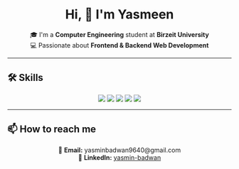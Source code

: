 <h1 align="center">Hi, 👋 I'm Yasmeen</h1>

<p align="center">
🎓 I'm a <strong>Computer Engineering</strong> student at <strong>Birzeit University</strong> <br>
💻 Passionate about <strong>Frontend & Backend Web Development</strong> <br>
</p>

---

## 🛠 Skills

<p align="center">
  <img src="https://img.shields.io/badge/HTML-E34F26?style=for-the-badge&logo=html5&logoColor=fff" />
  <img src="https://img.shields.io/badge/CSS-1572B6?style=for-the-badge&logo=css3&logoColor=fff" />
  <img src="https://img.shields.io/badge/JavaScript-F7DF1E?style=for-the-badge&logo=javascript&logoColor=000" />
  <img src="https://img.shields.io/badge/C-00599C?style=for-the-badge&logo=c&logoColor=fff" />
  <img src="https://img.shields.io/badge/Java-007396?style=for-the-badge&logo=java&logoColor=fff" />
</p>

---


## 📫 How to reach me

<p align="center">
  📧 <strong>Email:</strong> yasminbadwan9640@gmail.com <br>
  💼 <strong>LinkedIn:</strong> <a href="https://www.linkedin.com/in/yasmin-badwan-0536b2376">yasmin-badwan</a>
</p>








